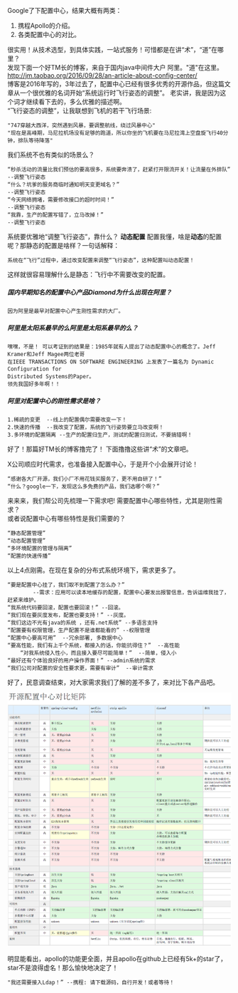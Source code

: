 Google了下配置中心，结果大概有两类：   
1. 携程Apollo的介绍。    
2. 各类配置中心的对比。   

很实用！从技术选型，到具体实践，一站式服务！可惜都是在讲“术”，“道”在哪里？   
发现下面一个好TM长的博客，来自于国内java中间件大户 阿里。"道"在这里。   
http://jm.taobao.org/2016/09/28/an-article-about-config-center/    
博客是2016年写的，3年过去了，配置中心已经有很多优秀的开源作品，但这篇文章从一个很优雅的名词开始“系统运行时飞行姿态的调整”。
老实讲，我是因为这个词才继续看下去的，多么优雅的描述啊。   
“飞行姿态的调整”，让我联想到飞机的若干飞行场景: 

	"747穿越大西洋，突然遇到风暴，要调整航线，绕过风暴中心"    
   	"现在是高峰期，马尼拉机场没有足够的跑道，所以你坐的飞机要在马尼拉湾上空盘旋飞行40分钟，排队等待降落"

我们系统不也有类似的场景么？
		
	“秒杀活动的流量比我们预估的要高很多，系统要奔溃了，赶紧打开限流开关！让流量在外排队”         --调整飞行姿态
	“什么？坑爹的服务商临时通知明天变更域名？”                                            --调整飞行姿态
	“今天网络拥堵，需要修改接口的超时时间！”                                              --调整飞行姿态
	“我靠，生产的配置写错了，立马改掉！”                                                 --调整飞行姿态

系统要优雅地“调整飞行姿态”，靠什么？ **动态配置**
配置我懂，啥是**动态**的配置呢？那静态的配置是啥样？一句话解释：   
    
    系统在“飞行”过程中，通过改变配置来调整“飞行姿态”，这种配置叫动态配置！   

这样就很容易理解什么是静态：飞行中不需要改变的配置。

#####  国内早期知名的配置中心产品Diamond为什么出现在阿里？
	因为阿里是最早对配置中心产生刚性需求的大厂。
##### 阿里是太阳系最早的么阿里是太阳系最早的么？ 
    嘿嘿，不是！ 可以考证到的结果是：1985年就有人提出了动态配置中心的概念了。Jeff Kramer和Jeff Magee两位老哥
    在IEEE TRANSACTIONS ON SOFTWARE ENGINEERING 上发表了一篇名为 Dynamic Configuration for 
    Distributed Systems的Paper。
    领先我国好多年啊！！

##### 阿里对配置中心的刚性需求是啥？
	1.稀疏的变更  --线上的配置偶尔需要改变一下！
	2.快速的传播  --我改变了配置，系统的飞行姿势要立马改变啊！
	3.多环境的配置隔离 --生产的配置归生产，测试的配置归测试，不要搞错啊！

好了！那篇好TM长的博客撸完了！
下面撸撸这些讲“术”的文章吧。

X公司顺应时代需求，也准备接入配置中心，于是开个小会展开讨论！   

	“感谢各大厂开源，我们小厂不用花钱买服务了，更不用自研了！”   
	“什么？google一下，发现这么多免费的产品，我们选哪个啊？” 

来来来，我们帮公司先梳理一下需求吧! 需要配置中心哪些特性，尤其是刚性需求？   
或者说配置中心有哪些特性是我们需要的？   

	“静态配置管理”  
	“动态配置管理”  
	“多环境配置的管理与隔离”  
	“配置的快速传播”   
以上4点刚需。在现在复杂的分布式系统环境下，需求更多了。   

	“要是配置中心挂了，我们取不到配置了怎么办？”   
	        --需求：应用可以读本地缓存的配置，配置中心要发出报警信息，告诉运维我挂了，赶紧来维护。
	“我系统代码要回滚，配置也要回滚！” --回滚。
	“我们现在要灰度发布，配置也要支持！” --灰度。
	“我们这边不光有java的系统 ，还有.net系统” --多语言支持
	“配置要有权限管理，生产配置不是谁都能看的” --权限管理
	“配置中心要高可用”  --冗余部署, 多数据中心
	“要高性能，我们有上千个系统，都接入的话，你能抗得住？”  --高性能
        “对我系统侵入性小，而且接入要尽可能简单！”  --简单，侵入小
	“最好还有个体验良好的用户操作界面！” --admin系统的需求
	“我们公司对配置的安全性要求更，需要有审计”  --审计需求
	 
好了，民意调查结束，对大家需求我们了解的差不多了，来对比下各产品吧。   

[![横向对比](https://github.com/flysnow911/DailySpringFrameWork/blob/master/doc/1514121668514028415%20(1).png "横向对比")](https://github.com/flysnow911/DailySpringFrameWork/blob/master/doc/1514121668514028415%20(1).png "横向对比")
 
 明显能看出，apollo的功能更全面，并且apollo在github上已经有5k+的star了，star不是浪得虚名！那么愉快地决定了！     
 
 	"我还需要接入Ldap！” --携程: 请下载源码，自行开发！或者等待！
